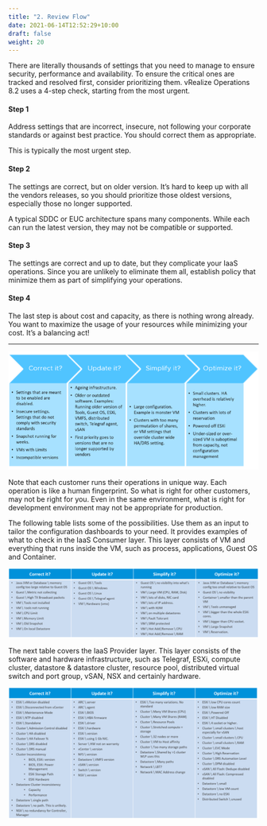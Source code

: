 ```yaml
---
title: "2. Review Flow"
date: 2021-06-14T12:52:29+10:00
draft: false
weight: 20
---
```


There are literally thousands of settings that you need to manage to ensure security, performance and availability. To ensure the critical ones are tracked and resolved first, consider prioritizing them. vRealize Operations 8.2 uses a 4-step check, starting from the most urgent.

#### Step 1

Address settings that are incorrect, insecure, not following your corporate standards or against best practice. You should correct them as appropriate.

This is typically the most urgent step.

#### Step 2

The settings are correct, but on older version. It’s hard to keep up with all the vendors releases, so you should prioritize those oldest versions, especially those no longer supported.

A typical SDDC or EUC architecture spans many components. While each can run the latest version, they may not be compatible or supported.

#### Step 3

The settings are correct and up to date, but they complicate your IaaS operations. Since you are unlikely to eliminate them all, establish policy that minimize them as part of simplifying your operations.

#### Step 4

The last step is about cost and capacity, as there is nothing wrong already. You want to maximize the usage of your resources while minimizing your cost. It’s a balancing act!

-----

![Review flow](1.4.2-fig-1.png)

Note that each customer runs their operations in unique way. Each operation is like a human fingerprint. So what is right for other customers, may not be right for you. Even in the same environment, what is right for development environment may not be appropriate for production.

The following table lists some of the possibilities. Use them as an input to tailor the configuration dashboards to your need. It provides examples of what to check in the IaaS Consumer layer. This layer consists of VM and everything that runs inside the VM, such as process, applications, Guest OS and Container.

![Config dashboard examples](1.4.2-fig-2.png)

The next table covers the IaaS Provider layer. This layer consists of the software and hardware infrastructure, such as Telegraf, ESXi, compute cluster, datastore & datastore cluster, resource pool, distributed virtual switch and port group, vSAN, NSX and certainly hardware.

![Iaas Provider layer dashboard examples](1.4.2-fig-3.png)